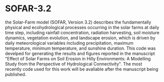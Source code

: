# SOFAR-3.2
the Solar-Farm model (SOFAR, Version 3.2) describes the fundamentally physical and ecohydrological processes occurring in the solar farms at daily time step, including rainfall concentration, radiation harvesting, soil moisture dynamics, vegetation evolution, and landscape erosion, which is driven by daily meteorological variables including precipitation, maximum temperature, minimum temperature, and sunshine duration. 
This code was develped for generating the results and figures reported in the manuscript "Effect of Solar Farms on Soil Erosion in Hilly Environments: A Modelling Study from the Perspective of Hydrological Connectivity".
The most recently code used for this work will be avaliable after the manuscript being published.
